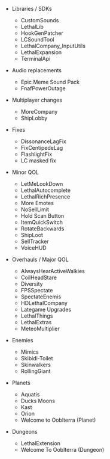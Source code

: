 - Libraries / SDKs
    - CustomSounds
    - LethalLib
    - HookGenPatcher
    - LCSoundTool
    - LethalCompany_InputUtils
    - LethalExpansion
    - TerminalApi

- Audio replacements
    - Epic Meme Sound Pack
    - FnafPowerOutage

- Multiplayer changes
    - MoreCompany
    - ShipLobby

- Fixes
    - DissonanceLagFix
    - FixCentipedeLag
    - FlashlightFix
    - LC masked fix

- Minor QOL
    - LetMeLookDown
    - LethalAutocomplete
    - LethalRichPresence
    - More Emotes
    - NoSellLimit
    - Hold Scan Button
    - ItemQuickSwitch
    - RotateBackwards
    - ShipLoot
    - SellTracker
    - VoiceHUD

- Overhauls / Major QOL
    - AlwaysHearActiveWalkies
    - CoilHeadStare
    - Diversity
    - FPSSpectate
    - SpectateEnemis
    - HDLethalCompany
    - Lategame Upgrades
    - LethalThings
    - LethalExtras
    - MeteoMultiplier

- Enemies
    - Mimics
    - Skibidi-Toilet
    - Skinwalkers
    - RollingGiant

- Planets
    - Aquatis
    - Ducks Moons
    - Kast
    - Orion
    - Welcome to Ooblterra (Planet)

- Dungeons
    - LethalExtension
    - Welcome To Ooblterra (Dungeon)

